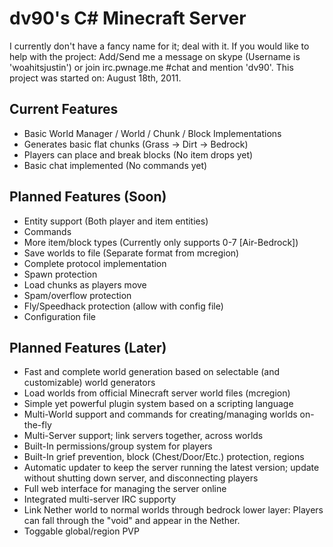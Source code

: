 dv90's C# Minecraft Server
==========================

I currently don't have a fancy name for it; deal with it.
If you would like to help with the project: Add/Send me a message on skype (Username is 'woahitsjustin') or join irc.pwnage.me #chat and mention 'dv90'.
This project was started on: August 18th, 2011.

Current Features
----------------

* Basic World Manager / World / Chunk / Block Implementations
* Generates basic flat chunks (Grass -> Dirt -> Bedrock)
* Players can place and break blocks (No item drops yet)
* Basic chat implemented (No commands yet)

Planned Features (Soon)
-----------------------

* Entity support (Both player and item entities)
* Commands
* More item/block types (Currently only supports 0-7 [Air-Bedrock])
* Save worlds to file (Separate format from mcregion)
* Complete protocol implementation
* Spawn protection
* Load chunks as players move
* Spam/overflow protection
* Fly/Speedhack protection (allow with config file)
* Configuration file

Planned Features (Later)
------------------------

* Fast and complete world generation based on selectable (and customizable) world generators
* Load worlds from official Minecraft server world files (mcregion)
* Simple yet powerful plugin system based on a scripting language
* Multi-World support and commands for creating/managing worlds on-the-fly
* Multi-Server support; link servers together, across worlds
* Built-In permissions/group system for players
* Built-In grief prevention, block (Chest/Door/Etc.) protection, regions
* Automatic updater to keep the server running the latest version; update without shutting down server, and disconnecting players
* Full web interface for managing the server online
* Integrated multi-server IRC supporty
* Link Nether world to normal worlds through bedrock lower layer: Players can fall through the "void" and appear in the Nether.
* Toggable global/region PVP